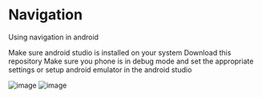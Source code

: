 # Navigation
 Using navigation in android

Make sure android studio is installed on your system
Download this repository
Make sure you phone is in debug mode and set the appropriate settings
or setup android emulator in the android studio

![image](https://user-images.githubusercontent.com/39423180/124507412-ac10a580-ddc5-11eb-94bd-17f254a0b24d.png)
![image](https://user-images.githubusercontent.com/39423180/124507428-b59a0d80-ddc5-11eb-99ef-6a140cbfbf73.png)





